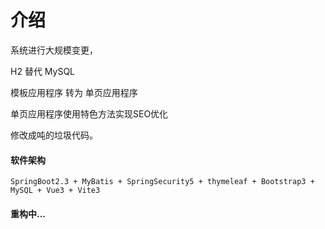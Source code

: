 # 介绍
系统进行大规模变更，

H2 替代 MySQL 

模板应用程序 转为 单页应用程序

单页应用程序使用特色方法实现SEO优化

修改成吨的垃圾代码。


#### 软件架构
`SpringBoot2.3 + MyBatis + SpringSecurity5 + thymeleaf + Bootstrap3 + MySQL + Vue3 + Vite3`

#### 重构中...
